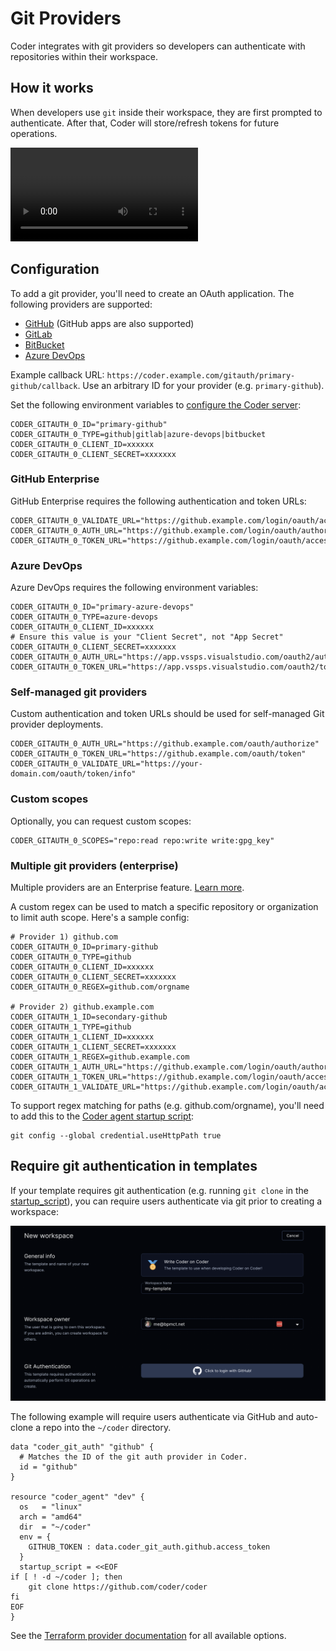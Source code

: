 # Git Providers

Coder integrates with git providers so developers can authenticate with repositories within their workspace.

## How it works

When developers use `git` inside their workspace, they are first prompted to authenticate. After that, Coder will store/refresh tokens for future operations.

<video autoplay playsinline loop>
  <source src="https://github.com/coder/coder/blob/main/site/static/gitauth.mp4?raw=true" type="video/mp4">
Your browser does not support the video tag.
</video>

## Configuration

To add a git provider, you'll need to create an OAuth application. The following providers are supported:

- [GitHub](https://docs.github.com/en/developers/apps/building-oauth-apps/creating-an-oauth-app) (GitHub apps are also supported)
- [GitLab](https://docs.gitlab.com/ee/integration/oauth_provider.html)
- [BitBucket](https://support.atlassian.com/bitbucket-cloud/docs/use-oauth-on-bitbucket-cloud/)
- [Azure DevOps](https://learn.microsoft.com/en-us/azure/devops/integrate/get-started/authentication/oauth?view=azure-devops)

Example callback URL: `https://coder.example.com/gitauth/primary-github/callback`. Use an arbitrary ID for your provider (e.g. `primary-github`).

Set the following environment variables to [configure the Coder server](./configure.md):

```console
CODER_GITAUTH_0_ID="primary-github"
CODER_GITAUTH_0_TYPE=github|gitlab|azure-devops|bitbucket
CODER_GITAUTH_0_CLIENT_ID=xxxxxx
CODER_GITAUTH_0_CLIENT_SECRET=xxxxxxx
```

### GitHub Enterprise

GitHub Enterprise requires the following authentication and token URLs:

```console
CODER_GITAUTH_0_VALIDATE_URL="https://github.example.com/login/oauth/access_token/info"
CODER_GITAUTH_0_AUTH_URL="https://github.example.com/login/oauth/authorize"
CODER_GITAUTH_0_TOKEN_URL="https://github.example.com/login/oauth/access_token"
```

### Azure DevOps
Azure DevOps requires the following environment variables:

```console
CODER_GITAUTH_0_ID="primary-azure-devops"
CODER_GITAUTH_0_TYPE=azure-devops
CODER_GITAUTH_0_CLIENT_ID=xxxxxx
# Ensure this value is your "Client Secret", not "App Secret"
CODER_GITAUTH_0_CLIENT_SECRET=xxxxxxx
CODER_GITAUTH_0_AUTH_URL="https://app.vssps.visualstudio.com/oauth2/authorize"
CODER_GITAUTH_0_TOKEN_URL="https://app.vssps.visualstudio.com/oauth2/token"
```

### Self-managed git providers

Custom authentication and token URLs should be
used for self-managed Git provider deployments.

```console
CODER_GITAUTH_0_AUTH_URL="https://github.example.com/oauth/authorize"
CODER_GITAUTH_0_TOKEN_URL="https://github.example.com/oauth/token"
CODER_GITAUTH_0_VALIDATE_URL="https://your-domain.com/oauth/token/info"
```

### Custom scopes

Optionally, you can request custom scopes:

```console
CODER_GITAUTH_0_SCOPES="repo:read repo:write write:gpg_key"
```

### Multiple git providers (enterprise)

Multiple providers are an Enterprise feature. [Learn more](../enterprise.md).

A custom regex can be used to match a specific repository or organization to limit auth scope. Here's a sample config:

```console
# Provider 1) github.com
CODER_GITAUTH_0_ID=primary-github
CODER_GITAUTH_0_TYPE=github
CODER_GITAUTH_0_CLIENT_ID=xxxxxx
CODER_GITAUTH_0_CLIENT_SECRET=xxxxxxx
CODER_GITAUTH_0_REGEX=github.com/orgname

# Provider 2) github.example.com
CODER_GITAUTH_1_ID=secondary-github
CODER_GITAUTH_1_TYPE=github
CODER_GITAUTH_1_CLIENT_ID=xxxxxx
CODER_GITAUTH_1_CLIENT_SECRET=xxxxxxx
CODER_GITAUTH_1_REGEX=github.example.com
CODER_GITAUTH_1_AUTH_URL="https://github.example.com/login/oauth/authorize"
CODER_GITAUTH_1_TOKEN_URL="https://github.example.com/login/oauth/access_token"
CODER_GITAUTH_1_VALIDATE_URL="https://github.example.com/login/oauth/access_token/info"
```

To support regex matching for paths (e.g. github.com/orgname), you'll need to add this to the [Coder agent startup script](https://registry.terraform.io/providers/coder/coder/latest/docs/resources/agent#startup_script):

```console
git config --global credential.useHttpPath true
```

## Require git authentication in templates

If your template requires git authentication (e.g. running `git clone` in the [startup_script](https://registry.terraform.io/providers/coder/coder/latest/docs/resources/agent#startup_script)), you can require users authenticate via git prior to creating a workspace:

![Git authentication in template](../images/admin/git-auth-template.png)

The following example will require users authenticate via GitHub and auto-clone a repo
into the `~/coder` directory.

```hcl
data "coder_git_auth" "github" {
  # Matches the ID of the git auth provider in Coder.
  id = "github"
}

resource "coder_agent" "dev" {
  os   = "linux"
  arch = "amd64"
  dir  = "~/coder"
  env = {
    GITHUB_TOKEN : data.coder_git_auth.github.access_token
  }
  startup_script = <<EOF
if [ ! -d ~/coder ]; then
    git clone https://github.com/coder/coder
fi
EOF
}
```

See the [Terraform provider documentation](https://registry.terraform.io/providers/coder/coder/latest/docs/data-sources/git_auth) for all available options.
